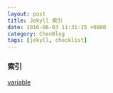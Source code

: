 ```yaml
---
layout: post
title: Jekyll 索引
date: 2016-06-03 11:31:15 +0800
category: ChenBlog
tags: [jekyll, checklist]
---
```


### 索引

[variable](https://jekyllrb.com/docs/variables/)
